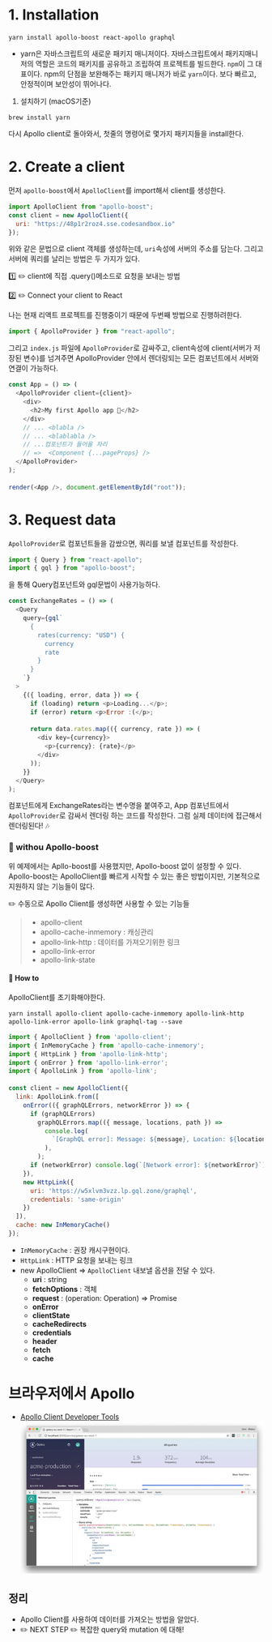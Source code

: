 # 1. Installation 
```
yarn install apollo-boost react-apollo graphql
```
- yarn은 자바스크립트의 새로운 패키지 매니저이다. 자바스크립트에서 패키지매니저의 역할은 코드의 패키지를 공유하고 조립하여 프로젝트를 빌드한다. `npm`이 그 대표이다. npm의 단점을 보완해주는 패키지 매니저가 바로 `yarn`이다. 보다 빠르고, 안정적이며 보안성이 뛰어나다. 
1. 설치하기 (macOS기준)
```
brew install yarn
```
다시 Apollo client로 돌아와서, 첫줄의 명령어로 몇가지 패키지들을 install한다.

# 2. Create a client
먼저 `apollo-boost`에서 `ApolloClient`를 import해서 client를 생성한다. 
```js
import ApolloClient from "apollo-boost";
const client = new ApolloClient({
  uri: "https://48p1r2roz4.sse.codesandbox.io"
});
```
위와 같은 문법으로 client 객체를 생성하는데, `uri`속성에 서버의 주소를 담는다.
그리고 서버에 쿼리를 날리는 방법은 두 가지가 있다. 

:one: :pencil2: client에 직접 .query()메소드로 요청을 보내는 방법

:two: :pencil2: Connect your client to React

나는 현재 리액트 프로젝트를 진행중이기 때문에 두번째 방법으로 진행하려한다.
```js
import { ApolloProvider } from "react-apollo";
```
그리고 `index.js` 파일에 `ApolloProvider`로 감싸주고, client속성에 client(서버가 저장된 변수)를 넘겨주면 ApolloProvider 안에서 렌더링되는 모든 컴포넌트에서 서버와 연결이 가능하다. 
```js
const App = () => (
  <ApolloProvider client={client}>
    <div>
      <h2>My first Apollo app 🚀</h2>
    </div>
    // ... <blabla />
    // ... <blablabla />
    // ...컴포넌트가 들어올 자리
    // =>  <Component {...pageProps} />
  </ApolloProvider>
);

render(<App />, document.getElementById("root"));
```

# 3. Request data
`ApolloProvider`로 컴포넌트들을 감쌌으면, 쿼리를 보낼 <Query> 컴포넌트를 작성한다.
```js
import { Query } from "react-apollo";
import { gql } from "apollo-boost";
```
을 통해 Query컴포넌트와 gql문법이 사용가능하다.
```js
const ExchangeRates = () => (
  <Query
    query={gql`
      {
        rates(currency: "USD") {
          currency
          rate
        }
      }
    `}
  >
    {({ loading, error, data }) => {
      if (loading) return <p>Loading...</p>;
      if (error) return <p>Error :(</p>;

      return data.rates.map(({ currency, rate }) => (
        <div key={currency}>
          <p>{currency}: {rate}</p>
        </div>
      ));
    }}
  </Query>
);
```
<Query> 컴포넌트에게 ExchangeRates라는 변수명을 붙여주고, App 컴포넌트에서 `ApolloProvider`로 감싸서 렌더링 하는 코드를 작성한다.
그럼 실제 데이터에 접근해서 렌더링된다! :notes:

### :seedling: withou Apollo-boost
위 예제에서는 Apllo-boost를 사용했지만, Apollo-boost 없이 설정할 수 있다.
Apollo-boost는 ApolloClient를 빠르게 시작할 수 있는 좋은 방법이지만, 기본적으로 지원하지 않는 기능들이 많다. 

:pencil2: 수동으로 Apollo Client를 생성하면 사용할 수 있는 기능들
> - apollo-client
> - apollo-cache-inmemory : 캐싱관리
> - apollo-link-http : 데이터를 가져오기위한 링크
> - apollo-link-error
> - apollo-link-state

#### :hear_no_evil: How to
ApolloClient를 초기화해야한다.
```
yarn install apollo-client apollo-cache-inmemory apollo-link-http apollo-link-error apollo-link graphql-tag --save
```
```js
import { ApolloClient } from 'apollo-client';
import { InMemoryCache } from 'apollo-cache-inmemory';
import { HttpLink } from 'apollo-link-http';
import { onError } from 'apollo-link-error';
import { ApolloLink } from 'apollo-link';

const client = new ApolloClient({
  link: ApolloLink.from([
    onError(({ graphQLErrors, networkError }) => {
      if (graphQLErrors)
        graphQLErrors.map(({ message, locations, path }) =>
          console.log(
            `[GraphQL error]: Message: ${message}, Location: ${locations}, Path: ${path}`,
          ),
        );
      if (networkError) console.log(`[Network error]: ${networkError}`);
    }),
    new HttpLink({
      uri: 'https://w5xlvm3vzz.lp.gql.zone/graphql',
      credentials: 'same-origin'
    })
  ]),
  cache: new InMemoryCache()
});
```
- `InMemoryCache` : 권장 캐시구현이다.
- `HttpLink` : HTTP 요청을 보내는 링크  
- new ApolloClient => `ApolloClient` 내보낼 옵션을 전달 수 있다.
  + **uri** : string
  + **fetchOptions** : 객체
  + **request** : (operation: Operation) => Promise
  + **onError**
  + **clientState**
  + **cacheRedirects**
  + **credentials**
  + **header**
  + **fetch**
  + **cache**

# 브라우저에서 Apollo
- [Apollo Client Developer Tools](https://chrome.google.com/webstore/detail/apollo-client-developer-t/jdkknkkbebbapilgoeccciglkfbmbnfm)
![Alt text](../_etc/apollo-client.png)


## 정리
- Apollo Client를 사용하여 데이터를 가져오는 방법을 알았다. 
- :pencil2: NEXT STEP :pencil2: 복잡한 query와 mutation 에 대해!
